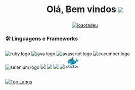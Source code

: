###

<h1 align="center">Olá, Bem vindos <img src=https://github.com/TheDudeThatCode/TheDudeThatCode/blob/master/Assets/Earth.gif width="30"> </h1>

###

<div align="center">
  <a href="https://linkedin.com/in/joaotadeu" target="blank">
    <img align="center" src="https://raw.githubusercontent.com/rahuldkjain/github-profile-readme-generator/master/src/images/icons/Social/linked-in-alt.svg" alt="joaotadeu" height="30" width="40" />
  </a>
<div />

###

<h3 align="left">🛠 Linguagens e Frameworks</h3>

###

<div align="left">
  <img src="https://cdn.jsdelivr.net/gh/devicons/devicon/icons/ruby/ruby-plain-wordmark.svg" height="40" alt="ruby logo"  />
  <img src="https://cdn.jsdelivr.net/gh/devicons/devicon@latest/icons/java/java-original-wordmark.svg" height="40" alt="java logo" />
  <img src="https://cdn.jsdelivr.net/gh/devicons/devicon@latest/icons/javascript/javascript-original.svg" height="40" alt="javascript logo" />
  <img src="https://icon.icepanel.io/Technology/svg/Cucumber.svg" height="40"  alt="cucumber logo" />
  <img src="https://www.svgrepo.com/show/354321/selenium.svg" height="40" alt="selenium logo" />
  <img src="https://yt3.googleusercontent.com/iD0oePTGV8tZwEEP_WEG2rvyNiQAVfmjhawFMCj17ARjjmw-J70k9NDjSE5QTzD9Vk3ayBU=s160-c-k-c0x00ffffff-no-rj" height="40" />
  <img src="https://www.svgrepo.com/show/355152/oracle.svg" height="40" />
  <img src="https://www.vectorlogo.zone/logos/jenkins/jenkins-icon.svg" height="40" />
  <img src="https://appium.io/docs/en/latest/assets/images/appium-logo-horiz.png" height="40" />
  <img src="https://raw.githubusercontent.com/devicons/devicon/master/icons/docker/docker-original-wordmark.svg" alt="docker" width="40" />

##
  
  [![Top Langs](https://github-readme-stats.vercel.app/api/top-langs/?username=joaotadeu&layout=compact&theme=blue-green)](https://github.com/joaotadeu/github-readme-stats) 

###

</div>

###

###
